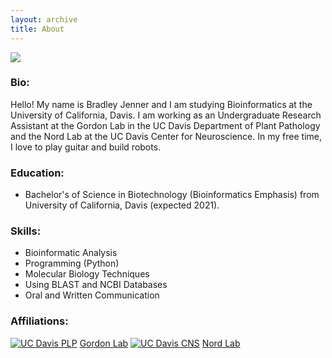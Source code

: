 ```yaml
---
layout: archive
title: About
---
```

<img src="about.jpg?raw=true"/>

### Bio:
Hello! My name is Bradley Jenner and I am studying Bioinformatics at the University of California, Davis. I am working as an Undergraduate Research Assistant at the Gordon Lab in the UC Davis Department of Plant Pathology and the Nord Lab at the UC Davis Center for Neuroscience. In my free time, I love to play guitar and build robots.

### Education:
- Bachelor's of Science in Biotechnology (Bioinformatics Emphasis) from University of California, Davis (expected 2021).

### Skills:                     
- Bioinformatic Analysis 
- Programming (Python)
- Molecular Biology Techniques
- Using BLAST and NCBI Databases
- Oral and Written Communication


### Affiliations:

[![UC Davis PLP](plp.png)](http://plantpathology.ucdavis.edu)
[Gordon Lab](http://thegordonlab.net)
[![UC Davis CNS](cns.jpg)](https://neuroscience.ucdavis.edu)
[Nord Lab](https://nordlab.faculty.ucdavis.edu)

